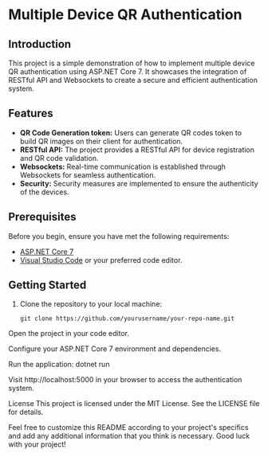 # Multiple Device QR Authentication

## Introduction
This project is a simple demonstration of how to implement multiple device QR authentication using ASP.NET Core 7. It showcases the integration of RESTful API and Websockets to create a secure and efficient authentication system.

## Features
- **QR Code Generation token:** Users can generate QR codes token to build QR images on their client for authentication.
- **RESTful API:** The project provides a RESTful API for device registration and QR code validation.
- **Websockets:** Real-time communication is established through Websockets for seamless authentication.
- **Security:** Security measures are implemented to ensure the authenticity of the devices.

## Prerequisites
Before you begin, ensure you have met the following requirements:
- [ASP.NET Core 7](https://dotnet.microsoft.com/download/dotnet/7.0)
- [Visual Studio Code](https://code.visualstudio.com/) or your preferred code editor.

## Getting Started
1. Clone the repository to your local machine:

   ```shell
   git clone https://github.com/yourusername/your-repo-name.git
Open the project in your code editor.

Configure your ASP.NET Core 7 environment and dependencies.

Run the application:
dotnet run


Visit http://localhost:5000 in your browser to access the authentication system.

License
This project is licensed under the MIT License. See the LICENSE file for details.

Feel free to customize this README according to your project's specifics and add any additional information that you think is necessary. Good luck with your project!
